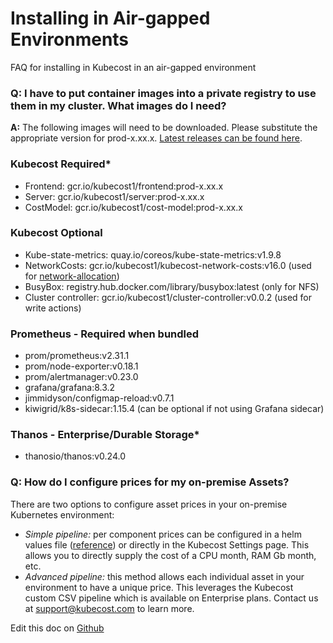 Installing in Air-gapped Environments
=====================================

FAQ for installing in Kubecost in an air-gapped environment

### Q: I have to put container images into a private registry to use them in my cluster. What images do I need?

**A:** The following images will need to be downloaded. Please substitute the appropriate version
for prod-x.xx.x. [Latest releases can be found here](https://github.com/kubecost/cost-analyzer-helm-chart/releases).

### Kubecost Required*
- Frontend: gcr.io/kubecost1/frontend:prod-x.xx.x
- Server: gcr.io/kubecost1/server:prod-x.xx.x
- CostModel: gcr.io/kubecost1/cost-model:prod-x.xx.x

### Kubecost Optional
- Kube-state-metrics: quay.io/coreos/kube-state-metrics:v1.9.8
- NetworkCosts: gcr.io/kubecost1/kubecost-network-costs:v16.0 (used for [network-allocation](https://github.com/kubecost/docs/blob/main/network-allocation.md))
- BusyBox: registry.hub.docker.com/library/busybox:latest (only for NFS)
- Cluster controller: gcr.io/kubecost1/cluster-controller:v0.0.2 (used for write actions)

### Prometheus - Required when bundled
- prom/prometheus:v2.31.1
- prom/node-exporter:v0.18.1
- prom/alertmanager:v0.23.0
- grafana/grafana:8.3.2
- jimmidyson/configmap-reload:v0.7.1
- kiwigrid/k8s-sidecar:1.15.4 (can be optional if not using Grafana sidecar)

### Thanos - Enterprise/Durable Storage*
- thanosio/thanos:v0.24.0

### Q: How do I configure prices for my on-premise Assets?

There are two options to configure asset prices in your on-premise Kubernetes environment:

- *Simple pipeline:* per component prices can be configured in a helm values file ([reference](https://github.com/kubecost/cost-analyzer-helm-chart/blob/6c0975614b4a6854be602d1a6f9506ce8b80abdc/cost-analyzer/values.yaml#L559-L570)) or directly in the Kubecost Settings page. This allows you to directly supply the cost of a CPU month, RAM Gb month, etc.
- *Advanced pipeline:* this method allows each individual asset in your environment to have a unique price. This leverages the Kubecost custom CSV pipeline which is available on Enterprise plans. Contact us at support@kubecost.com to learn more.


Edit this doc on [Github](https://github.com/kubecost/docs/blob/main/air-gapped.md)

<!--- {"article":"4407601795863","section":"4402815636375","permissiongroup":"1500001277122"} --->

